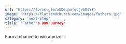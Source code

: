 ```yaml
---
url: 'https://forms.gle/obD6qaufqqjvbU1Y8'
image: 'https://flatlandchurch.com/images/fathers.jpg'
category: 'next-step'
title: 'Father's Day Survey'
---
```


Earn a chance to win a prize!
